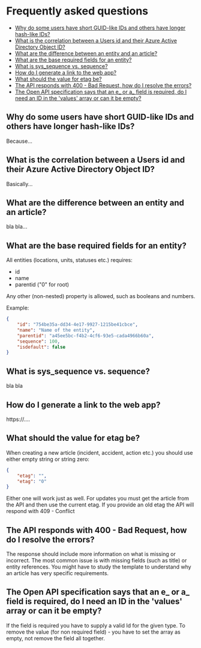 # Frequently asked questions <!-- omit in toc -->


- [Why do some users have short GUID-like IDs and others have longer hash-like IDs?](#why-do-some-users-have-short-guid-like-ids-and-others-have-longer-hash-like-ids)
- [What is the correlation between a Users id and their Azure Active Directory Object ID?](#what-is-the-correlation-between-a-users-id-and-their-azure-active-directory-object-id)
- [What are the difference between an entity and an article?](#what-are-the-difference-between-an-entity-and-an-article)
- [What are the base required fields for an entity?](#what-are-the-base-required-fields-for-an-entity)
- [What is sys_sequence vs. sequence?](#what-is-sys_sequence-vs-sequence)
- [How do I generate a link to the web app?](#how-do-i-generate-a-link-to-the-web-app)
- [What should the value for etag be?](#what-should-the-value-for-etag-be)
- [The API responds with 400 - Bad Request, how do I resolve the errors?](#the-api-responds-with-400---bad-request-how-do-i-resolve-the-errors)
- [The Open API specification says that an e_ or a_ field is required, do I need an ID in the 'values' array or can it be empty?](#the-open-api-specification-says-that-an-e_-or-a_-field-is-required-do-i-need-an-id-in-the-values-array-or-can-it-be-empty)

## Why do some users have short GUID-like IDs and others have longer hash-like IDs?
Because...

## What is the correlation between a Users id and their Azure Active Directory Object ID?
Basically...

## What are the difference between an entity and an article?
bla bla...

## What are the base required fields for an entity?
All entities (locations, units, statuses etc.) requires:
<!-- no toc -->
- id
- name
- parentid ("0" for root)

Any other (non-nested) property is allowed, such as booleans and numbers.

Example:
```json
{
    "id": "754be35a-dd34-4e17-9927-1215be41cbce",
    "name": "Name of the entity",
    "parentid": "a45ee5bc-f4b2-4cf6-93e5-cada4966b60a",
    "sequence": 100,
    "isdefault": false
}
```

## What is sys_sequence vs. sequence?
bla bla

## How do I generate a link to the web app?
https://.... 

## What should the value for etag be?
When creating a new article (incident, accident, action etc.) you should use either empty string or string zero:

```json
{
    "etag": "",
    "etag": "0"
}
```

Either one will work just as well. For updates you must get the article from the API and then use the current etag. If you provide an old etag the API will respond with 409 - Conflict

## The API responds with 400 - Bad Request, how do I resolve the errors?
The response should include more information on what is missing or incorrect. The most common issue is with missing fields (such as title) or entity references. You might have to study the template to understand why an article has very specific requirements.

## The Open API specification says that an e_ or a_ field is required, do I need an ID in the 'values' array or can it be empty?

If the field is required you have to supply a valid Id for the given type. To remove the value (for non required field) - you have to set the array as empty, not remove the field all together.